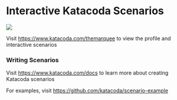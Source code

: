 # Interactive Katacoda Scenarios

[![](http://shields.katacoda.com/katacoda/themarquee/count.svg)](https://www.katacoda.com/themarquee "Get your profile on Katacoda.com")

Visit https://www.katacoda.com/themarquee to view the profile and interactive scenarios

### Writing Scenarios
Visit https://www.katacoda.com/docs to learn more about creating Katacoda scenarios

For examples, visit https://github.com/katacoda/scenario-example
